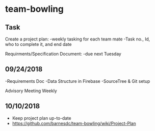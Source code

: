 # team-bowling

## Task
Create a project plan:
-weekly tasking for each team mate
-Task no., Id, who to complete it, and end date

Requirments/Specification Document:
-due next Tuesday

## 09/24/2018
-Requirements Doc
-Data Structure in Firebase
-SourceTree & Git setup

Advisory Meeting Weekly

## 10/10/2018
- Keep project plan up-to-date
- https://github.com/barnesdc/team-bowling/wiki/Project-Plan
